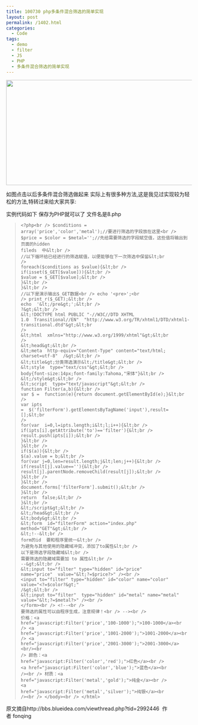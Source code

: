 ```yaml
---
title: 100730 php多条件混合筛选的简单实现
layout: post
permalink: /1402.html
categories:
  - Code
tags:
  - demo
  - filter
  - JS
  - PHP
  - 多条件混合筛选的简单实现
---
```

[<img class="aligncenter size-full wp-image-1403" title="sx" src="http://www.80aj.com/wp-content/uploads/2010/07/sx.jpg" alt="" width="753" height="285" />][1]

如图点击以后多条件混合筛选做起来 实际上有很多种方法,这是我见过实现较为轻松的方法,特转过来给大家共享:

实例代码如下 保存为PHP就可以了 文件名是8.php

> <code id="code0">&lt;?php&lt;br />
$conditions =  array('price','color','metal');//要进行筛选的字段放在这里&lt;br />
$price = $color =  $metal='';//先给需要筛选的字段赋空值，这些值将输出到页面的hidden fileds  中&lt;br />
//以下循环给已经进行的筛选赋值，以便能够在下一次筛选中保留&lt;br />
foreach($conditions as $value){&lt;br />
if(isset($_GET[$value])){&lt;br />
$value = $_GET[$value];&lt;br />
}&lt;br />
}&lt;br />
//以下是演示输出$_GET数据&lt;br />
echo '&lt;pre&gt;';&lt;br />
print_r($_GET);&lt;br />
echo  '&lt;/pre&gt;';&lt;br />
?&gt;&lt;br />
&lt;!DOCTYPE html PUBLIC "-//W3C//DTD XHTML 1.0  Transitional//EN"  "http://www.w3.org/TR/xhtml1/DTD/xhtml1-transitional.dtd"&gt;&lt;br />
&lt;html  xmlns="http://www.w3.org/1999/xhtml"&gt;&lt;br />
&lt;head&gt;&lt;br />
&lt;meta  http-equiv="Content-Type" content="text/html; charset=utf-8"  /&gt;&lt;br />
&lt;title&gt;分类筛选演示&lt;/title&gt;&lt;br />
&lt;style  type="text/css"&gt;&lt;br />
body{font-size:14px;font-family:Tahoma,"宋体"}&lt;br />
&lt;/style&gt;&lt;br />
&lt;script  type="text/javascript"&gt;&lt;br />
function Filter(a,b){&lt;br />
var $ =  function(e){return document.getElementById(e);}&lt;br />
var ipts =  $('filterForm').getElementsByTagName('input'),result=[];&lt;br />
for(var  i=0,l=ipts.length;i&lt;l;i++){&lt;br />
if(ipts[i].getAttribute('to')=='filter'){&lt;br />
result.push(ipts[i]);&lt;br />
}&lt;br />
}&lt;br />
if($(a)){&lt;br />
$(a).value = b;&lt;br />
for(var j=0,len=result.length;j&lt;len;j++){&lt;br />
if(result[j].value==''){&lt;br />
result[j].parentNode.removeChild(result[j]);&lt;br />
}&lt;br />
}&lt;br />
document.forms['filterForm'].submit();&lt;br />
}&lt;br />
return  false;&lt;br />
}&lt;br />
&lt;/script&gt;&lt;br />
&lt;/head&gt;&lt;br />
&lt;body&gt;&lt;br />
&lt;form  id="filterForm" action="index.php" method="GET"&gt;&lt;br />
&lt;!--&lt;br />
form的id  要和程序里统一&lt;br />
为避免与其他使用的隐藏域冲突，添加了to属性&lt;br />
以下是筛选字段隐藏域&lt;br />
需要筛选的隐藏域需要加 to 属性&lt;br />
--&gt;&lt;br />
&lt;input to="filter" type="hidden" id="price" name="price"  value="&lt;?=$price?&gt;" /&gt;&lt;br />
&lt;input to="filter" type="hidden"  id="color" name="color" value="&lt;?=$color?&gt;" /&gt;&lt;br />
&lt;input to="filter"  type="hidden" id="metal" name="metal" value="&lt;?=$metal?&gt;"  /&gt;&lt;br />
&lt;/form&gt;&lt;br />
&lt;!--&lt;br />
要筛选的属性可以由程序生成，注意规律！&lt;br />
--&gt;&lt;br />
价格：&lt;a  href="javascript:Filter('price','100-1000');"&gt;100-1000&lt;/a&gt;&lt;br />
&lt;a  href="javascript:Filter('price','1001-2000');"&gt;1001-2000&lt;/a&gt;&lt;br />
&lt;a  href="javascript:Filter('price','2001-3000');"&gt;2001-3000&lt;/a&gt;&lt;br/&gt;&lt;br />
颜色：&lt;a  href="javascript:Filter('color','red');"&gt;红色&lt;/a&gt;&lt;br />
&lt;a  href="javascript:Filter('color','blue');"&gt;蓝色&lt;/a&gt;&lt;br  /&gt;&lt;br />
材质：&lt;a href="javascript:Filter('metal','gold');"&gt;纯金&lt;/a&gt;&lt;br />
&lt;a href="javascript:Filter('metal','silver');"&gt;纯银&lt;/a&gt;&lt;br  /&gt;&lt;br />
&lt;/body&gt;&lt;br />
&lt;/html&gt;</code>

原文摘自http://bbs.blueidea.com/viewthread.php?tid=2992446  作者 fonqing

 [1]: http://www.80aj.com/wp-content/uploads/2010/07/sx.jpg